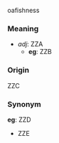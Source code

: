 oafishness
### Meaning
+ _adj_: ZZA
    + __eg__: ZZB

### Origin

ZZC

### Synonym

__eg__: ZZD

+ ZZE


